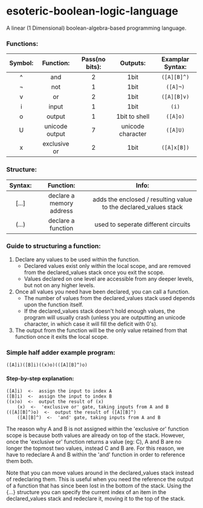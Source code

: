 # esoteric-boolean-logic-language
A linear (1 Dimensional) boolean-algebra-based programming language.

### Functions:
|Symbol: |  Function:  |        Pass(no bits): | Outputs:      |       Examplar Syntax: |
|:---:|:---:|:---:|:---:|:---:|
|^        |  and             |  2            |  1bit               |  ```([A][B]^)``` |
|¬        |  not             |  1            |  1bit               |  ```([A]¬)``` |
|v        |  or              |  2            |  1bit               |  ```([A][B]v)``` |
|i        |  input           |  1            |  1bit               |  ```(i)``` |
|o        |  output          |  1            |  1bit to shell      |  ```([A]o)``` |
|U        |  unicode output  |  7            |  unicode character  |  ```([A]U)``` |
|x        |  exclusive or    |  2            |  1bit               |  ```([A]x[B])``` |

### Structure:
|Syntax: |  Function:                    |             Info:|
|:---:|:---:|:---:|
| [...]  |    declare a memory address             |   adds the enclosed / resulting value to the declared_values stack |
| (...)  |   declare a function                    |  used to seperate different circuits|

### Guide to structuring a function:
 1. Declare any values to be used within the function. 
    - Declared values exist only within the local scope, and are removed from the declared_values stack once you exit the scope.
    - Values declared on one level are accessible from any deeper levels, but not on any higher levels.
 2. Once all values you need have been declared, you can call a function. 
    - The number of values from the declared_values stack used depends upon the function itself. 
    - If the declared_values stack doesn't hold enough values, the program will usually crash (unless you are outputting an unicode character, in which case it will fill the deficit with 0's).
 3. The output from the function will be the only value retained from that function once it exits the
local scope.

### Simple half adder example program:
```
([A]i)([B]i)((x)o)(([A][B]^)o)
```

#### Step-by-step explanation:
```
([A]i)  <-  assign the input to index A
([B]i)  <-  assign the input to index B
((x)o)  <-  output the result of (x)
    (x)  <-  'exclusive or' gate, taking inputs from A and B
(([A][B]^)o)  <-  output the result of ([A][B]^)
    ([A][B]^)  <-  'and' gate, taking inputs from A and B
```

The reason why A and B is not assigned within the 'exclusive or' function scope is because both values are already on top of the stack. However, once the 'exclusive or' function returns a value (eg: C), A and B are no longer the topmost two values, instead C and B are. For this reason, we have to redeclare A and B within the 'and' function in order to reference them both.



Note that you can move values around in the declared_values stack instead of redeclaring them. This is
useful when you need the reference the output of a function that has since been lost in the bottom of
the stack. Using the {...} structure you can specify the current index of an item in the declared_values
stack and redeclare it, moving it to the top of the stack.